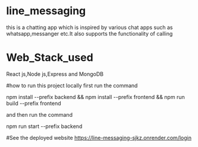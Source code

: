# line_messaging
this is a chatting app which is inspired by various chat apps such as whatsapp,messanger etc.It also supports the functionality of calling 


# Web_Stack_used
React js,Node js,Express and MongoDB

#how to run this project locally
first run the command 

npm install --prefix backend && npm install --prefix frontend && npm run build --prefix frontend


and then run the command 

npm run start --prefix backend


#See the deployed website
https://line-messaging-sjkz.onrender.com/login
